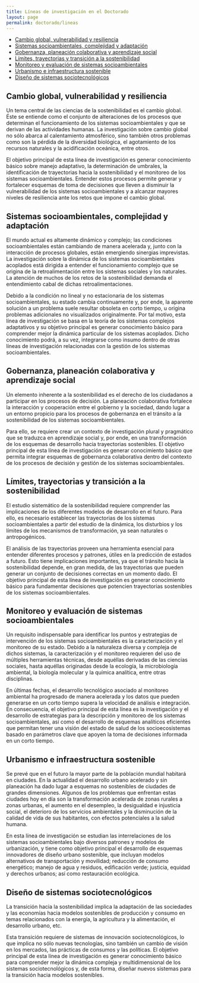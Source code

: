 ```yaml
---
title: Líneas de investigación en el Doctorado
layout: page
permalink: doctorado/lineas
---
```


 - [Cambio global, vulnerabilidad y resiliencia](#cambio-global-vulnerabilidad-y-resiliencia)
 - [Sistemas socioambientales, complejidad y adaptación](#sistemas-socioambientales-complejidad-y-adaptación)
 - [Gobernanza, planeación colaborativa y aprendizaje social](#gobernanza-planeación-colaborativa-y-aprendizaje-social)
 - [Límites, trayectorias y transición a la sostenibilidad](#límites-trayectorias-y-transición-a-la-sostenibilidad)
 - [Monitoreo y evaluación de sistemas socioambientales](#monitoreo-y-evaluación-de-sistemas-socioambientales)
 - [Urbanismo e infraestructura sostenible](#urbanismo-e-infraestructura-sostenible)
 - [Diseño de sistemas sociotecnológicos](#diseño-de-sistemas-sociotecnológicos)


## Cambio global, vulnerabilidad y resiliencia

Un tema central de las ciencias de la sostenibilidad es el cambio
global. Éste se entiende como el conjunto de alteraciones de los
procesos que determinan el funcionamiento de los sistemas
socioambientales y que se derivan de las actividades humanas. La
investigación sobre cambio global no sólo abarca al calentamiento
atmosférico, sino también otros problemas como son la pérdida de la
diversidad biológica, el agotamiento de los recursos naturales y la
acidificación oceánica, entre otros.

El objetivo principal de esta línea de investigación es generar
conocimiento básico sobre manejo adaptativo, la determinación de
umbrales, la identificación de trayectorias hacia la sostenibilidad y
el monitoreo de los sistemas socioambientales. Entender estos procesos
permite generar y fortalecer esquemas de toma de decisiones que lleven
a disminuir la vulnerabilidad de los sistemas socioambientales y a
alcanzar mayores niveles de resiliencia ante los retos que impone el
cambio global.





## Sistemas socioambientales, complejidad y adaptación

El mundo actual es altamente dinámico y complejo; las condiciones
socioambientales están cambiando de manera acelerada y, junto con la
interacción de procesos globales, están emergiendo sinergias
imprevistas. La investigación sobre la dinámica de los sistemas
socioambientales acoplados está dirigida a entender el funcionamiento
complejo que se origina de la retroalimentación entre los sistemas
sociales y los naturales. La atención de muchos de los retos de la
sostenibilidad demanda el entendimiento cabal de dichas
retroalimentaciones.

Debido a la condición no lineal y no estacionaria de los sistemas
socioambientales, su estado cambia continuamente y, por ende, la
aparente solución a un problema suele resultar obsoleta en corto
tiempo, u origina problemas adicionales no visualizados
originalmente. Por tal motivo, esta línea de investigación se basa en
la teoría de los sistemas complejos adaptativos y su objetivo
principal es generar conocimiento básico para comprender mejor la
dinámica particular de los sistemas acoplados. Dicho conocimiento
podrá, a su vez, integrarse como insumo dentro de otras líneas de
investigación relacionadas con la gestión de los sistemas
socioambientales.




## Gobernanza, planeación colaborativa y aprendizaje social

Un elemento inherente a la sostenibilidad es el derecho de los
ciudadanos a participar en los procesos de decisión. La planeación
colaborativa fortalece la interacción y cooperación entre el gobierno
y la sociedad, dando lugar a un entorno propicio para los procesos de
gobernanza en el tránsito a la sostenibilidad de los sistemas
socioambientales.

Para ello, se requiere crear un contexto de investigación plural y
pragmático que se traduzca en aprendizaje social y, por ende, en una
transformación de los esquemas de desarrollo hacia trayectorias
sostenibles. El objetivo principal de esta línea de investigación es
generar conocimiento básico que permita integrar esquemas de
gobernanza colaborativa dentro del contexto de los procesos de
decisión y gestión de los sistemas socioambientales.




## Límites, trayectorias y transición a la sostenibilidad

El estudio sistemático de la sostenibilidad requiere comprender las
implicaciones de los diferentes modelos de desarrollo en el
futuro. Para ello, es necesario establecer las trayectorias de los
sistemas socioambientales a partir del estudio de la dinámica, los
disturbios y los límites de los mecanismos de transformación, ya sean
naturales o antropogénicos.

El análisis de las trayectorias proveen una herramienta esencial para
entender diferentes procesos y patrones, útiles en la predicción de
estados a futuro. Esto tiene implicaciones importantes, ya que el
tránsito hacia la sostenibilidad depende, en gran medida, de las
trayectorias que pueden generar un conjunto de decisiones correctas en
un momento dado. El objetivo principal de esta línea de investigación
es generar conocimiento básico para fundamentar decisiones que
potencien trayectorias sostenibles de los sistemas socioambientales.



## Monitoreo y evaluación de sistemas socioambientales

Un requisito indispensable para identificar los puntos y estrategias
de intervención de los sistemas socioambientales es la caracterización
y el monitoreo de su estado. Debido a la naturaleza diversa y compleja
de dichos sistemas, la caracterización y el monitoreo requieren del
uso de múltiples herramientas técnicas, desde aquéllas derivadas de
las ciencias sociales, hasta aquéllas originadas desde la ecología, la
microbiología ambiental, la biología molecular y la química analítica,
entre otras disciplinas.

En últimas fechas, el desarrollo tecnológico asociado al monitoreo
ambiental ha progresado de manera acelerada y los datos que pueden
generarse en un corto tiempo supera la velocidad de análisis e
integración. En consecuencia, el objetivo principal de esta línea es
la investigación y el desarrollo de estrategias para la descripción y
monitoreo de los sistemas socioambientales, así como el desarrollo de
esquemas analíticos eficientes que permitan tener una visión del
estado de salud de los socioecosistemas basado en parámetros clave que
apoyen la toma de decisiones informada en un corto tiempo.


## Urbanismo e infraestructura sostenible

Se prevé que en el futuro la mayor parte de la población mundial
habitará en ciudades. En la actualidad el desarrollo urbano acelerado
y sin planeación ha dado lugar a esquemas no sostenibles de ciudades
de grandes dimensiones. Algunos de los problemas que enfrentan estas
ciudades hoy en día son la transformación acelerada de zonas rurales a
zonas urbanas, el aumento en el desempleo, la desigualdad e injusticia
social, el deterioro de los servicios ambientales y la disminución de
la calidad de vida de sus habitantes, con efectos potenciales a la
salud humana.

En esta línea de investigación se estudian las interrelaciones de los
sistemas socioambientales bajo diversos patrones y modelos de
urbanización, y tiene como objetivo principal el desarrollo de
esquemas innovadores de diseño urbano sostenible, que incluyan modelos
alternativos de transportación y movilidad; reducción de consumo
energético; manejo de agua y residuos, edificación verde; justicia,
equidad y derechos urbanos; así como restauración ecológica.


## Diseño de sistemas sociotecnológicos

La transición hacia la sostenibilidad implica la adaptación de las
sociedades y las economías hacia modelos sostenibles de producción y
consumo en temas relacionados con la energía, la agricultura y la
alimentación, el desarrollo urbano, etc.

Esta transición requiere de sistemas de innovación sociotecnológicos,
lo que implica no sólo nuevas tecnologías, sino también un cambio de
visión en los mercados, las prácticas de consumos y las políticas. El
objetivo principal de esta línea de investigación es generar
conocimiento básico para comprender mejor la dinámica compleja y
multidimensional de los sistemas sociotecnológicos y, de esta forma,
diseñar nuevos sistemas para la transición hacia modelos sostenibles.
